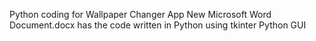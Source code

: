 Python coding for Wallpaper Changer App
New Microsoft Word Document.docx has the code written in Python using tkinter Python GUI
